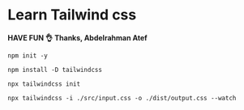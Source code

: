 # Learn Tailwind css

**HAVE FUN 👌**
**Thanks, Abdelrahman Atef**

```
npm init -y
```

```
npm install -D tailwindcss
```

```
npx tailwindcss init
```

```
npx tailwindcss -i ./src/input.css -o ./dist/output.css --watch
```
